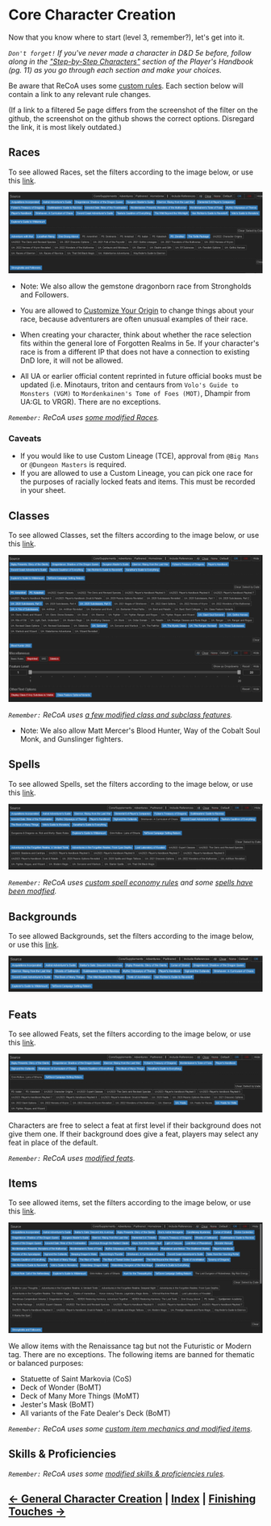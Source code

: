 # Core Character Creation
Now that you know where to start (level 3, remember?), let's get into it.

*`Don't forget!` If you've never made a character in D&D 5e before, follow along in the ["Step-by-Step Characters"](https://5etools-mirror-1.github.io/quickreference.html#bookref-quick,0,step-by-step%20characters) section of the Player's Handbook (pg. 11) as you go through each section and make your choices.*

Be aware that ReCoA uses some [custom rules](../modified_mechanics/rules.md). Each section below will contain a link to any relevant rule changes.

(If a link to a filtered 5e page differs from the screenshot of the filter on the github, the screenshot on the github shows the correct options.  Disregard the link, it is most likely outdated.)

## Races
To see allowed Races, set the filters according to the image below, or use this [link](https://5e.tools/races.html#aarakocra_eepc,flstsource:awm=1~lr=1~oga=1~psz=1~ttp=1~egw=1,flopsource:extend).

![](../assets/allowed_races.png)

* Note: We also allow the gemstone dragonborn race from Strongholds and Followers.
 
* You are allowed to [Customize Your Origin](https://5e.tools/variantrules.html#customizing%20your%20origin_tce) to change things about your race, because adventurers are often unusual examples of their race.
* When creating your character, think about whether the race selection fits within the general lore of Forgotten Realms in 5e. If your character's race is from a different IP that does not have a connection to existing DnD lore, it will not be allowed.  
* All UA or earlier official content reprinted in future official books must be updated (i.e. Minotaurs, triton and centaurs from `Volo's Guide to Monsters (VGM)` to `Mordenkainen's Tome of Foes (MOT)`, Dhampir from UA:GL to VRGR). There are no exceptions.

*`Remember:` ReCoA uses [some modified Races](../modified_mechanics/races.md).*

### Caveats
* If you would like to use Custom Lineage (TCE), approval from `@Big Mans` or `@Dungeon Masters` is required.
* If you are allowed to use a Custom Lineage, you can pick one race for the purposes of racially locked feats and items. This must be recorded in your sheet.

## Classes

To see allowed Classes, set the filters according to the image below, or use this [link](https://5e.tools/classes.html#artificer_tce,flstsource:psa=1~psk=1~ua2020subclassespt3=1~ua2020subclassespt5=1~uaatrioofsubclasses=1~uagiantsoulsorcerer=1~uagothicheroes=1~uasorcerer=1~uathemysticclass=1~uatherangerrevised=1~uathreesubclasses=1~egw=1~tdcsr=1,flopsource:extend).

![](../assets/allowed_classes.png)

*`Remember:` ReCoA uses [a few modified class and subclass features](../modified_mechanics/classes.md).*
* Note: We also allow Matt Mercer's Blood Hunter, Way of the Cobalt Soul Monk, and Gunslinger fighters.

## Spells

To see allowed Spells, set the filters according to the image below, or use this [link](https://5e.tools/spells.html#abi-dalzim's%20horrid%20wilting_xge~egw=1~tdcsr=1,flstsource:llk=1~scc=0,flopsource:extend).

![](../assets/allowed_spells.png)

*`Remember:` ReCoA uses [custom spell economy rules](../modified_mechanics/combat.md#spellcasting-economy) and some [spells have been modfied](../modified_mechanics/spells.md).*

## Backgrounds

To see allowed Backgrounds, set the filters according to the image below, or use this [link](https://5e.tools/backgrounds.html#acolyte_phb,flstsource:aag=0~egw=1~tdcsr=1,flopsource:extend).

![](../assets/allowed_backgrounds.png)

## Feats

To see allowed Feats, set the filters according to the image below, or use this [link](https://5e.tools/feats.html#aberrant%20dragonmark_erlw,flstsource:uafeatsforskills=1~uafeats=1~egw=1~tdcsr=1,flopsource:extend).

![](../assets/allowed_feats.png)

Characters are free to select a feat at first level if their background does not give them one.  If their background does give a feat, players may select any feat in place of the default.

*`Remember:` ReCoA uses [modified feats](../modified_mechanics/feats.md).*

## Items

To see allowed items, set the filters according to the image below, or use this [link](https://5e.tools/items.html#chain%20mail_phb,flstsource:llk=1~oga=1~rmbre=0~egw=1~tdcsr=1,flopsource:extend,flsttype:renaissance=0~treasure=0,floptype:extend).

![](../assets/allowed_items.png)

We allow items with the Renaissance tag but not the Futuristic or Modern tag. There are no exceptions.
The following items are banned for thematic or balanced purposes:
* Statuette of Saint Markovia (CoS)
* Deck of Wonder (BoMT)
* Deck of Many More Things (MoMT)
* Jester's Mask (BoMT)
* All variants of the Fate Dealer's Deck (BoMT)

*`Remember:` ReCoA uses some [custom item mechanics and modified items](../modified_mechanics/items.md).*

## Skills & Proficiencies

*`Remember:` ReCoA uses some [modified skills & proficiencies rules](../modified_mechanics/skills_proficiencies.md).*

## [← General Character Creation](1_general_character_creation.md) | [Index](0_creation_guide.md) | [Finishing Touches →](3_finishing_touches.md)

